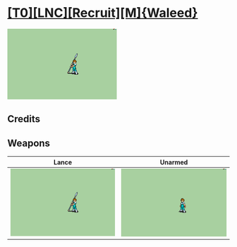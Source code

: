 # [\[T0\]\[LNC\]\[Recruit\]\[M\]{Waleed}](./%5BT0%5D%5BLNC%5D%5BRecruit%5D%5BM%5D%7BWaleed%7D)

<img src="./2.%20Lance/Lance_000.png" alt="[T0][LNC][Recruit][M]{Waleed} standing" />

## Credits



## Weapons


|Lance |Unarmed |
|  :---: | :---: |
| <img alt="Lance animation" src="./2.%20Lance/Lance.gif" /> | <img alt="Unarmed animation" src="./8.%20Unarmed/Unarmed.gif" /> |
